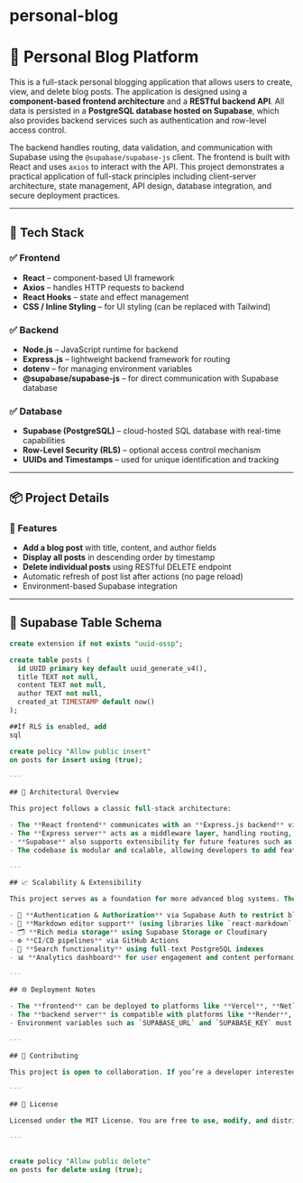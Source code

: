# personal-blog

# 📝 Personal Blog Platform

This is a full-stack personal blogging application that allows users to create, view, and delete blog posts. The application is designed using a **component-based frontend architecture** and a **RESTful backend API**. All data is persisted in a **PostgreSQL database hosted on Supabase**, which also provides backend services such as authentication and row-level access control.

The backend handles routing, data validation, and communication with Supabase using the `@supabase/supabase-js` client. The frontend is built with React and uses `axios` to interact with the API. This project demonstrates a practical application of full-stack principles including client-server architecture, state management, API design, database integration, and secure deployment practices.

---

## 🧰 Tech Stack

### ✅ Frontend
- **React** – component-based UI framework
- **Axios** – handles HTTP requests to backend
- **React Hooks** – state and effect management
- **CSS / Inline Styling** – for UI styling (can be replaced with Tailwind)

### ✅ Backend
- **Node.js** – JavaScript runtime for backend
- **Express.js** – lightweight backend framework for routing
- **dotenv** – for managing environment variables
- **@supabase/supabase-js** – for direct communication with Supabase database

### ✅ Database
- **Supabase (PostgreSQL)** – cloud-hosted SQL database with real-time capabilities
- **Row-Level Security (RLS)** – optional access control mechanism
- **UUIDs and Timestamps** – used for unique identification and tracking

---

## 📦 Project Details


### 📝 Features
- **Add a blog post** with title, content, and author fields
- **Display all posts** in descending order by timestamp
- **Delete individual posts** using RESTful DELETE endpoint
- Automatic refresh of post list after actions (no page reload)
- Environment-based Supabase integration

---

## 🧾 Supabase Table Schema

```sql
create extension if not exists "uuid-ossp";

create table posts (
  id UUID primary key default uuid_generate_v4(),
  title TEXT not null,
  content TEXT not null,
  author TEXT not null,
  created_at TIMESTAMP default now()
);

##If RLS is enabled, add
sql

create policy "Allow public insert"
on posts for insert using (true);

---

## 🧠 Architectural Overview

This project follows a classic full-stack architecture:

- The **React frontend** communicates with an **Express.js backend** via RESTful HTTP methods (GET, POST, DELETE).
- The **Express server** acts as a middleware layer, handling routing, request parsing, and passing data to **Supabase**, which functions as the backend-as-a-service (BaaS) and hosts a **PostgreSQL** database.
- **Supabase** also supports extensibility for future features such as authentication, file storage, role-based access control, and real-time subscriptions.
- The codebase is modular and scalable, allowing developers to add features like comment threads, user sessions, and admin dashboards without restructuring the core logic.

---

## 📈 Scalability & Extensibility

This project serves as a foundation for more advanced blog systems. The following upgrades can be built on top of this architecture:

- 🔐 **Authentication & Authorization** via Supabase Auth to restrict blog management access
- 🧾 **Markdown editor support** (using libraries like `react-markdown` or `Quill`)
- 🗂 **Rich media storage** using Supabase Storage or Cloudinary
- ⚙️ **CI/CD pipelines** via GitHub Actions
- 🔎 **Search functionality** using full-text PostgreSQL indexes
- 📊 **Analytics dashboard** for user engagement and content performance

---

## 🌐 Deployment Notes

- The **frontend** can be deployed to platforms like **Vercel**, **Netlify**, or **GitHub Pages**.
- The **backend server** is compatible with platforms like **Render**, **Railway**, or **Heroku**.
- Environment variables such as `SUPABASE_URL` and `SUPABASE_KEY` must be securely configured in deployment environments.

---

## 👥 Contributing

This project is open to collaboration. If you’re a developer interested in full-stack web apps, feel free to fork the repository, suggest improvements, or open a pull request with enhancements or bug fixes.

---

## 📃 License

Licensed under the MIT License. You are free to use, modify, and distribute this software with proper attribution.

---


create policy "Allow public delete"
on posts for delete using (true);



